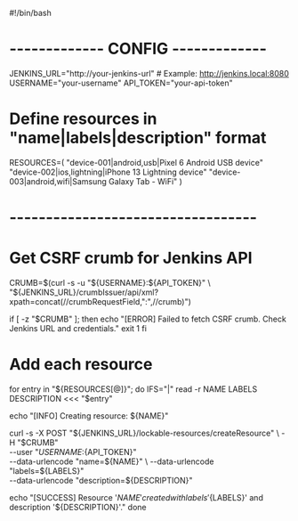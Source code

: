 #!/bin/bash

# ------------- CONFIG -------------
JENKINS_URL="http://your-jenkins-url"        # Example: http://jenkins.local:8080
USERNAME="your-username"
API_TOKEN="your-api-token"

# Define resources in "name|labels|description" format
RESOURCES=(
  "device-001|android,usb|Pixel 6 Android USB device"
  "device-002|ios,lightning|iPhone 13 Lightning device"
  "device-003|android,wifi|Samsung Galaxy Tab - WiFi"
)
# ----------------------------------

# Get CSRF crumb for Jenkins API
CRUMB=$(curl -s -u "${USERNAME}:${API_TOKEN}" \
  "${JENKINS_URL}/crumbIssuer/api/xml?xpath=concat(//crumbRequestField,\":\",//crumb)")

if [ -z "$CRUMB" ]; then
  echo "[ERROR] Failed to fetch CSRF crumb. Check Jenkins URL and credentials."
  exit 1
fi

# Add each resource
for entry in "${RESOURCES[@]}"; do
  IFS="|" read -r NAME LABELS DESCRIPTION <<< "$entry"

  echo "[INFO] Creating resource: ${NAME}"

  curl -s -X POST "${JENKINS_URL}/lockable-resources/createResource" \
    -H "$CRUMB" \
    --user "${USERNAME}:${API_TOKEN}" \
    --data-urlencode "name=${NAME}" \
    --data-urlencode "labels=${LABELS}" \
    --data-urlencode "description=${DESCRIPTION}"

  echo "[SUCCESS] Resource '${NAME}' created with labels '${LABELS}' and description '${DESCRIPTION}'."
done
